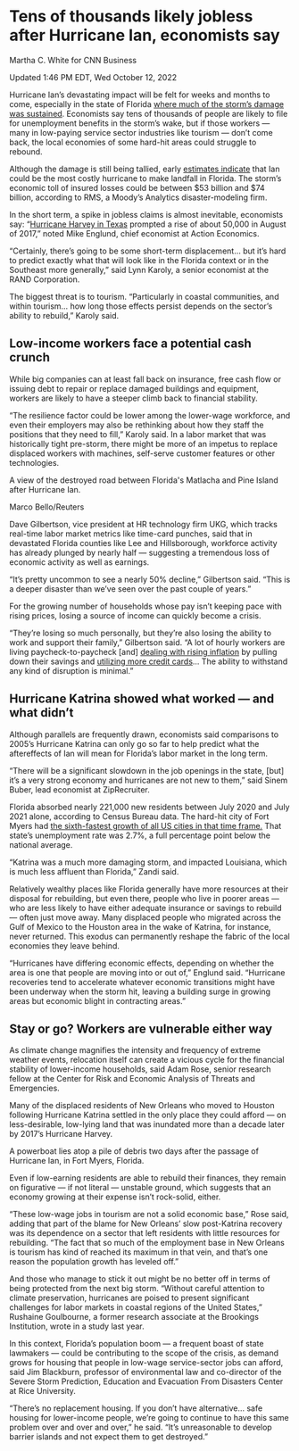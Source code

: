 # Tens of thousands likely jobless after Hurricane Ian, economists say

Martha C. White for CNN Business

Updated 1:46 PM EDT, Wed October 12, 2022

Hurricane Ian’s devastating impact will be felt for weeks and months to come, especially in the state of Florida [where much of the storm’s damage was sustained](https://www.cnn.com/us/live-news/hurricane-ian-florida-aftermath-10-05-22/index.html). Economists say tens of thousands of people are likely to file for unemployment benefits in the storm’s wake, but if those workers — many in low-paying service sector industries like tourism — don’t come back, the local economies of some hard-hit areas could struggle to rebound.

Although the damage is still being tallied, early [estimates indicate](https://www.cnn.com/2022/09/30/business/hurricane-ian-cost/index.html) that Ian could be the most costly hurricane to make landfall in Florida. The storm’s economic toll of insured losses could be between $53 billion and $74 billion, according to RMS, a Moody’s Analytics disaster-modeling firm.

In the short term, a spike in jobless claims is almost inevitable, economists say: “[Hurricane Harvey in Texas](https://www.cnn.com/specials/us/hurricane-harvey) prompted a rise of about 50,000 in August of 2017,” noted Mike Englund, chief economist at Action Economics.

“Certainly, there’s going to be some short-term displacement… but it’s hard to predict exactly what that will look like in the Florida context or in the Southeast more generally,” said Lynn Karoly, a senior economist at the RAND Corporation.

The biggest threat is to tourism. “Particularly in coastal communities, and within tourism… how long those effects persist depends on the sector’s ability to rebuild,” Karoly said.

## Low-income workers face a potential cash crunch

While big companies can at least fall back on insurance, free cash flow or issuing debt to repair or replace damaged buildings and equipment, workers are likely to have a steeper climb back to financial stability.

“The resilience factor could be lower among the lower-wage workforce, and even their employers may also be rethinking about how they staff the positions that they need to fill,” Karoly said. In a labor market that was historically tight pre-storm, there might be more of an impetus to replace displaced workers with machines, self-serve customer features or other technologies.

A view of the destroyed road between Florida's Matlacha and Pine Island after Hurricane Ian.

Marco Bello/Reuters

Dave Gilbertson, vice president at HR technology firm UKG, which tracks real-time labor market metrics like time-card punches, said that in devastated Florida counties like Lee and Hillsborough, workforce activity has already plunged by nearly half — suggesting a tremendous loss of economic activity as well as earnings.

“It’s pretty uncommon to see a nearly 50% decline,” Gilbertson said. “This is a deeper disaster than we’ve seen over the past couple of years.”

For the growing number of households whose pay isn’t keeping pace with rising prices, losing a source of income can quickly become a crisis.

“They’re losing so much personally, but they’re also losing the ability to work and support their family,” Gilbertson said. “A lot of hourly workers are living paycheck-to-paycheck [and] [dealing with rising inflation](https://www.cnn.com/2022/09/13/economy/august-cpi-inflation) by pulling down their savings and [utilizing more credit cards](https://www.cnn.com/2022/09/22/economy/fed-rate-hike-credit-card-debt)… The ability to withstand any kind of disruption is minimal.”

## Hurricane Katrina showed what worked — and what didn’t

Although parallels are frequently drawn, economists said comparisons to 2005’s Hurricane Katrina can only go so far to help predict what the aftereffects of Ian will mean for Florida’s labor market in the long term.

“There will be a significant slowdown in the job openings in the state, [but] it’s a very strong economy and hurricanes are not new to them,” said Sinem Buber, lead economist at ZipRecruiter.

Florida absorbed nearly 221,000 new residents between July 2020 and July 2021 alone, according to Census Bureau data. The hard-hit city of Fort Myers had [the sixth-fastest growth of all US cities in that time frame.](https://www.cnn.com/2022/10/04/us/florida-population-growth-hurricane-ian-climate) That state’s unemployment rate was 2.7%, a full percentage point below the national average.

“Katrina was a much more damaging storm, and impacted Louisiana, which is much less affluent than Florida,” Zandi said.

Relatively wealthy places like Florida generally have more resources at their disposal for rebuilding, but even there, people who live in poorer areas — who are less likely to have either adequate insurance or savings to rebuild — often just move away. Many displaced people who migrated across the Gulf of Mexico to the Houston area in the wake of Katrina, for instance, never returned. This exodus can permanently reshape the fabric of the local economies they leave behind.

“Hurricanes have differing economic effects, depending on whether the area is one that people are moving into or out of,” Englund said. “Hurricane recoveries tend to accelerate whatever economic transitions might have been underway when the storm hit, leaving a building surge in growing areas but economic blight in contracting areas.”

## Stay or go? Workers are vulnerable either way

As climate change magnifies the intensity and frequency of extreme weather events, relocation itself can create a vicious cycle for the financial stability of lower-income households, said Adam Rose, senior research fellow at the Center for Risk and Economic Analysis of Threats and Emergencies.

Many of the displaced residents of New Orleans who moved to Houston following Hurricane Katrina settled in the only place they could afford — on less-desirable, low-lying land that was inundated more than a decade later by 2017’s Hurricane Harvey.

A powerboat lies atop a pile of debris two days after the passage of Hurricane Ian, in Fort Myers, Florida.

Even if low-earning residents are able to rebuild their finances, they remain on figurative — if not literal — unstable ground, which suggests that an economy growing at their expense isn’t rock-solid, either.

“These low-wage jobs in tourism are not a solid economic base,” Rose said, adding that part of the blame for New Orleans’ slow post-Katrina recovery was its dependence on a sector that left residents with little resources for rebuilding. “The fact that so much of the employment base in New Orleans is tourism has kind of reached its maximum in that vein, and that’s one reason the population growth has leveled off.”

And those who manage to stick it out might be no better off in terms of being protected from the next big storm. “Without careful attention to climate preservation, hurricanes are poised to present significant challenges for labor markets in coastal regions of the United States,” Rushaine Goulbourne, a former research associate at the Brookings Institution, wrote in a study last year.

In this context, Florida’s population boom — a frequent boast of state lawmakers — could be contributing to the scope of the crisis, as demand grows for housing that people in low-wage service-sector jobs can afford, said Jim Blackburn, professor of environmental law and co-director of the Severe Storm Prediction, Education and Evacuation From Disasters Center at Rice University.

“There’s no replacement housing. If you don’t have alternative… safe housing for lower-income people, we’re going to continue to have this same problem over and over and over,” he said. “It’s unreasonable to develop barrier islands and not expect them to get destroyed.”